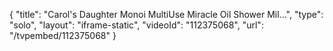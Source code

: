 {
    "title": "Carol's Daughter Monoi MultiUse Miracle Oil   Shower Mil...",
    "type": "solo",
    "layout": "iframe-static",
    "videoId": "112375068",
    "url": "\/tvpembed\/112375068"
}